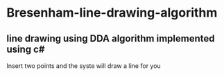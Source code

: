 # Bresenham-line-drawing-algorithm
## line drawing using DDA algorithm implemented using c#
Insert two points and the syste will draw a line for you
